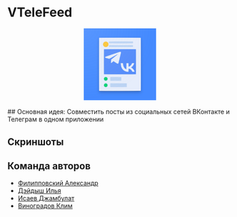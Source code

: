 # VTeleFeed
<p align="center">
<img src="/pictures/1024.png" width="32%"/>
</p>
## Основная идея:
Совместить посты из социальных сетей ВКонтакте и Телеграм в одном приложении

## Скриншоты

## Команда авторов

- [Филипповский Александр](https://github.com/zoders)
- [Дэйдыш Илья](https://github.com/deydysh)
- [Исаев Джамбулат](https://github.com/Djambulat69)
- [Виноградов Клим](https://github.com/vinklim)


